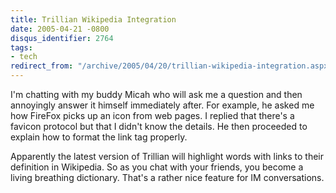 ```yaml
---
title: Trillian Wikipedia Integration
date: 2005-04-21 -0800
disqus_identifier: 2764
tags:
- tech
redirect_from: "/archive/2005/04/20/trillian-wikipedia-integration.aspx/"
---
```


I'm chatting with my buddy Micah who will ask me a question and then
annoyingly answer it himself immediately after. For example, he asked me
how FireFox picks up an icon from web pages. I replied that there's a
favicon protocol but that I didn't know the details. He then proceeded
to explain how to format the link tag properly.

Apparently the latest version of Trillian will highlight words with
links to their definition in Wikipedia. So as you chat with your
friends, you become a living breathing dictionary. That's a rather nice
feature for IM conversations.

